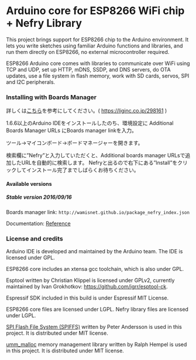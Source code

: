 Arduino core for ESP8266 WiFi chip + Nefry Library
===========================================

This project brings support for ESP8266 chip to the Arduino environment. It lets you write sketches using familiar Arduino functions and libraries, and run them directly on ESP8266, no external microcontroller required.

ESP8266 Arduino core comes with libraries to communicate over WiFi using TCP and UDP, set up HTTP, mDNS, SSDP, and DNS servers, do OTA updates, use a file system in flash memory, work with SD cards, servos, SPI and I2C peripherals.

### Installing with Boards Manager ###

詳しくは[こちら](https://liginc.co.jp/298161)を参考にしてください。( https://liginc.co.jp/298161 )

1.6.6以上のArduino IDEをインストールしたのち、環境設定に Additional Boards Manager URLs にBoards manager linkを入力。

ツール→マイコンボード→ボードマネージャーを開きます。

検索欄に”Nefry”と入力していただくと、Additional boards manager URLsで追加したURLを自動的に検索します。
Nefryと出るので右下にある”Install”をクリックしてインストール完了までしばらくお待ちください。

#### Available versions

##### Stable version 2016/09/16
Boards manager link: `http://wamisnet.github.io/package_nefry_index.json`

Documentation: [Reference](http://wamisnet.github.io/Nefry_manual.pdf)

### License and credits ###

Arduino IDE is developed and maintained by the Arduino team. The IDE is licensed under GPL.

ESP8266 core includes an xtensa gcc toolchain, which is also under GPL.

Esptool written by Christian Klippel is licensed under GPLv2, currently maintained by Ivan Grokhotkov: https://github.com/igrr/esptool-ck.

Espressif SDK included in this build is under Espressif MIT License.

ESP8266 core files are licensed under LGPL.
Nefry library files are licensed under LGPL.

[SPI Flash File System (SPIFFS)](https://github.com/pellepl/spiffs) written by Peter Andersson is used in this project. It is distributed under MIT license.

[umm_malloc](https://github.com/rhempel/umm_malloc) memory management library written by Ralph Hempel is used in this project. It is distributed under MIT license.
